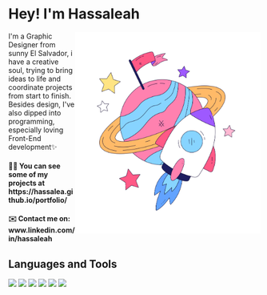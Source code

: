 # Hey! I'm Hassaleah
<div>
  <img src="astast.png" alt="Descripción de la imagen" align="right" width="370">
  <p align="left">I'm a Graphic Designer from sunny El Salvador, i have a creative soul, trying to bring ideas to life and coordinate projects from start to finish.
    <br>Besides design, I've also dipped into programming, especially loving Front-End development✨</p>
</div>


<!--<p align="left"> <img src="https://komarev.com/ghpvc/?username=hassalea&label=Profile%20views&color=0e75b6&style=flat" alt="hassalea" /> </p>-->

<h4>👨‍💻 You can see some of my projects at https://hassalea.github.io/portfolio/ <br></h4>
<h4>✉️ Contact me on: www.linkedin.com/in/hassaleah</h4>


## Languages and Tools <br>
 <div align="left">
    <img src="https://img.shields.io/badge/HTML5-202020?logo=html5&logoColor=FFFFFF&style=for-the-badge"/>
    <img src="https://img.shields.io/badge/CSS-202020?logo=css3&logoColor=FFFFFF&style=for-the-badge"/>
    <img src="https://img.shields.io/badge/JavaScript-202020?logo=javascript&logoColor=FFFFFF&style=for-the-badge"/>
    <img src="https://img.shields.io/badge/React-202020?logo=react&logoColor=FFFFFF&style=for-the-badge"/>
    <img src="https://img.shields.io/badge/Python-202020?logo=python&logoColor=FFFFFF&style=for-the-badge"/>
    <img src="https://img.shields.io/badge/Oracle-202020?logo=oracle&logoColor=FFFFFF&style=for-the-badge"/>
</div>
